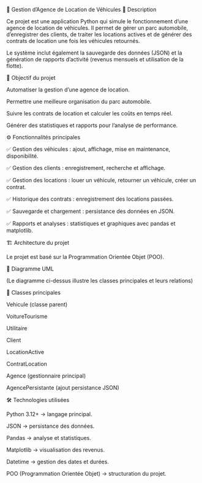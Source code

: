 🚗 Gestion d’Agence de Location de Véhicules
📌 Description

Ce projet est une application Python qui simule le fonctionnement d’une agence de location de véhicules.
Il permet de gérer un parc automobile, d’enregistrer des clients, de traiter les locations actives et de générer des contrats de location une fois les véhicules retournés.

Le système inclut également la sauvegarde des données (JSON) et la génération de rapports d’activité (revenus mensuels et utilisation de la flotte).

🎯 Objectif du projet

Automatiser la gestion d’une agence de location.

Permettre une meilleure organisation du parc automobile.

Suivre les contrats de location et calculer les coûts en temps réel.

Générer des statistiques et rapports pour l’analyse de performance.

⚙️ Fonctionnalités principales

✅ Gestion des véhicules : ajout, affichage, mise en maintenance, disponibilité.

✅ Gestion des clients : enregistrement, recherche et affichage.

✅ Gestion des locations : louer un véhicule, retourner un véhicule, créer un contrat.

✅ Historique des contrats : enregistrement des locations passées.

✅ Sauvegarde et chargement : persistance des données en JSON.

✅ Rapports et analyses : statistiques et graphiques avec pandas et matplotlib.

🏗️ Architecture du projet

Le projet est basé sur la Programmation Orientée Objet (POO).

📌 Diagramme UML


(Le diagramme ci-dessus illustre les classes principales et leurs relations)

📌 Classes principales

Vehicule (classe parent)

VoitureTourisme

Utilitaire

Client

LocationActive

ContratLocation

Agence (gestionnaire principal)

AgencePersistante (ajout persistance JSON)

🛠️ Technologies utilisées

Python 3.12+ → langage principal.

JSON → persistance des données.

Pandas → analyse et statistiques.

Matplotlib → visualisation des revenus.

Datetime → gestion des dates et durées.

POO (Programmation Orientée Objet) → structuration du projet.

